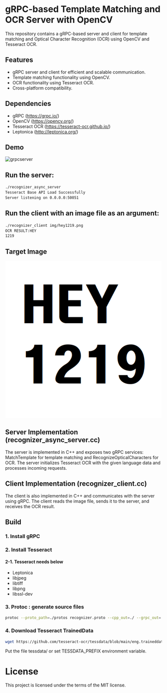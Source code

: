 # gRPC-based Template Matching and OCR Server with OpenCV

This repository contains a gRPC-based server and client for template matching and Optical Character Recognition (OCR) using OpenCV and Tesseract OCR.

## Features

- gRPC server and client for efficient and scalable communication.
- Template matching functionality using OpenCV.
- OCR functionality using Tesseract OCR.
- Cross-platform compatibility.

## Dependencies

- gRPC (https://grpc.io/)
- OpenCV (https://opencv.org/)
- Tesseract OCR (https://tesseract-ocr.github.io/)
- Leptonica (http://leptonica.org/)

## Demo
![grpcserver](https://user-images.githubusercontent.com/2772002/138396107-3a1141dd-74d8-47b8-bd0d-c40e7686a447.gif)

## Run the server:
```bash
./recognizer_async_server
Tesseract Base API Load Successfully
Server listening on 0.0.0.0:50051
```
## Run the client with an image file as an argument:
```bash
./recognizer_client img/hey1219.png
OCR RESULT:HEY
1219
```

## Target Image
![target](https://github.com/magicsih/grpc-opencv-recognizer/blob/master/img/hey1219.png)

## Server Implementation (recognizer_async_server.cc)
The server is implemented in C++ and exposes two gRPC services: MatchTemplate for template matching and RecognizeOpticalCharacters for OCR. The server initializes Tesseract OCR with the given language data and processes incoming requests.

## Client Implementation (recognizer_client.cc)
The client is also implemented in C++ and communicates with the server using gRPC. The client reads the image file, sends it to the server, and receives the OCR result.

## Build
### 1. Install gRPC
### 2. Install Tesseract
#### 2-1. Tesseract needs below
- Leptonica
- libjpeg
- libtiff
- libpng
- libssl-dev

### 3. Protoc : generate source files
```bash
protoc --proto_path=./protos recognizer.proto --cpp_out=./ --grpc_out=./ --plugin=protoc-gen-grpc=/usr/local/bin/grpc_cpp_plugin
```

### 4. Download Tesseract TrainedData
```bash
wget https://github.com/tesseract-ocr/tessdata/blob/main/eng.traineddata?raw=true
```
Put the file tessdata/ or set TESSDATA_PREFIX environment variable.

# License
This project is licensed under the terms of the MIT license.
